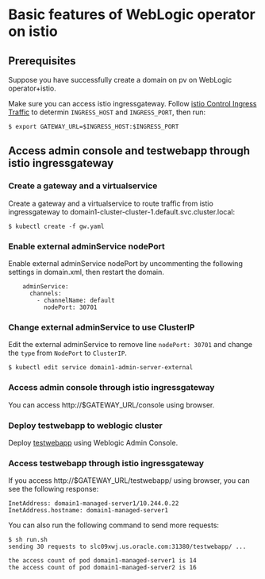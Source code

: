 # Basic features of WebLogic operator on istio

## Prerequisites

Suppose you have successfully create a domain on pv on WebLogic operator+istio. 

Make sure you can access istio ingressgateway. Follow [istio Control Ingress Traffic](https://istio.io/docs/tasks/traffic-management/ingress/) to determin `INGRESS_HOST` and `INGRESS_PORT`, then run:

```
$ export GATEWAY_URL=$INGRESS_HOST:$INGRESS_PORT
```

## Access admin console and testwebapp through istio ingressgateway

### Create a gateway and a virtualservice

Create a gateway and a virtualservice to route traffic from istio ingressgateway to domain1-cluster-cluster-1.default.svc.cluster.local:

```
$ kubectl create -f gw.yaml
```

### Enable external adminService nodePort

Enable external adminService nodePort by uncommenting the following settings in domain.xml, then restart the domain.

```
    adminService:
      channels:
        - channelName: default
          nodePort: 30701
```

### Change external adminService to use ClusterIP

Edit the external adminService to remove line `nodePort: 30701` and change the `type` from `NodePort` to `ClusterIP`.

```
$ kubectl edit service domain1-admin-server-external
```

### Access admin console through istio ingressgateway

You can access http://$GATEWAY_URL/console using browser.


### Deploy testwebapp to weblogic cluster

Deploy [testwebapp](../../../charts/application/testwebapp.war) using Weblogic Admin Console.

### Access testwebapp through istio ingressgateway

If you access http://$GATEWAY_URL/testwebapp/ using browser, you can see the following response:

```
InetAddress: domain1-managed-server1/10.244.0.22
InetAddress.hostname: domain1-managed-server1
```

You can also run the following command to send more requests:

```
$ sh run.sh 
sending 30 requests to slc09xwj.us.oracle.com:31380/testwebapp/ ...
 
the access count of pod domain1-managed-server1 is 14
the access count of pod domain1-managed-server2 is 16
```
